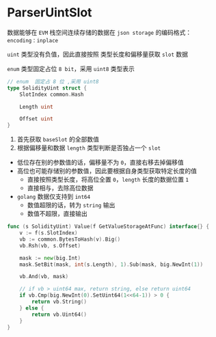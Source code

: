# ParserUintSlot
数据能够在 `EVM` 栈空间连续存储的数据在 `json storage` 的编码格式： `encoding：inplace`

`uint` 类型没有负值，因此直接按照 类型长度和偏移量获取 `slot` 数据

`enum` 类型固定占位 `8 bit`，采用 `uint8` 类型表示
```go
// enum  固定占 8 位 ,采用 uint8
type SolidityUint struct {
	SlotIndex common.Hash

	Length uint

	Offset uint
}
```
1. 首先获取 `baseSlot` 的全部数值
2. 根据偏移量和数据 `length` 类型判断是否独占一个 `slot`
- 低位存在别的参数值的话，偏移量不为 `0`，直接右移去掉偏移值
- 高位也可能存储别的参数值，因此要根据自身类型获取特定长度的值
  - 直接按照类型长度，将高位全置 `0`，`length` 长度的数据位置 `1`
  - 直接相与，去除高位数据
- `golang` 数据仅支持到 `int64`
  - 数值超限的话，转为 `string` 输出
  - 数值不超限，直接输出
```go
func (s SolidityUint) Value(f GetValueStorageAtFunc) interface{} {
	v := f(s.SlotIndex)
	vb := common.BytesToHash(v).Big()
	vb.Rsh(vb, s.Offset)

	mask := new(big.Int)
	mask.SetBit(mask, int(s.Length), 1).Sub(mask, big.NewInt(1))

	vb.And(vb, mask)

	// if vb > uint64 max, return string, else return uint64
	if vb.Cmp(big.NewInt(0).SetUint64(1<<64-1)) > 0 {
		return vb.String()
	} else {
		return vb.Uint64()
	}
}
```
